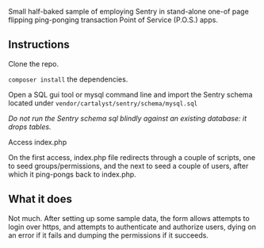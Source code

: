 Small half-baked sample of employing Sentry in stand-alone one-of page
flipping ping-ponging transaction Point of Service (P.O.S.) apps.

## Instructions

Clone the repo.

`composer install` the dependencies.

Open a SQL gui tool or mysql command line and import the Sentry schema located under `vendor/cartalyst/sentry/schema/mysql.sql`

*Do not run the Sentry schema sql blindly against an existing database: it drops tables.*

Access index.php 

On the first access, index.php file redirects through a couple of scripts, 
one to seed groups/permissions, and the next to seed a couple of users, after which
it ping-pongs back to index.php.

## What it does

Not much. After setting up some sample data, the form allows attempts to login
over https, and attempts to authenticate and authorize users, dying on
an error if it fails and dumping the permissions if it succeeds.
